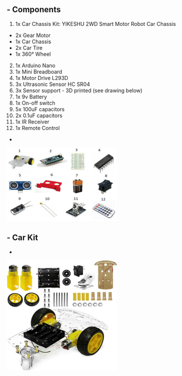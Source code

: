 ## - Components
1. 1x Car Chassis Kit: YIKESHU 2WD Smart Motor Robot Car Chassis
- 2x Gear Motor
- 1x Car Chassis
- 2x Car Tire
- 1x 360° Wheel

2. 1x Arduino Nano
3. 1x Mini Breadboard
4. 1x Motor Drive L293D
5. 3x Ultrasonic Sensor HC SR04
6. 3x Sensor support - 3D printed (see drawing below)
7. 1x 9v Battery
8. 1x On-off switch
9. 5x 100uF capacitors
10. 2x 0.1uF capacitors
11. 1x IR Receiver
12. 1x Remote Control
-
<img src="/Pic/Components.jpg" alt="Components" width="300" height="200">

## - Car Kit
-
<img src="/Pic/Car Kit.jpg" alt="Car Kit" width="300" height="300">
